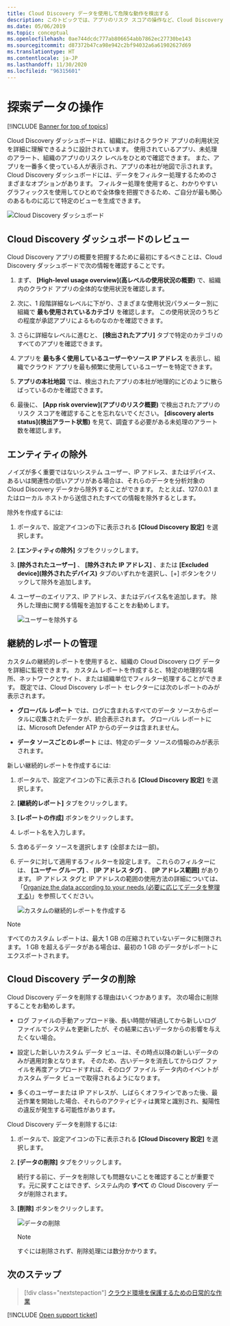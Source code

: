 ```yaml
---
title: Cloud Discovery データを使用して危険な動作を検出する
description: このトピックでは、アプリのリスク スコアの操作など、Cloud Discovery データを操作する方法について説明します。
ms.date: 05/06/2019
ms.topic: conceptual
ms.openlocfilehash: 0ae744dcdc777ab806654abb7862ec27730be143
ms.sourcegitcommit: d87372b47ca98e942c2bf94032a6a61902627d69
ms.translationtype: HT
ms.contentlocale: ja-JP
ms.lasthandoff: 11/30/2020
ms.locfileid: "96315601"
---
```

# <a name="working-with-discovery-data"></a>探索データの操作

[!INCLUDE [Banner for top of topics](includes/banner.md)]

Cloud Discovery ダッシュボードは、組織におけるクラウド アプリの利用状況を詳細に理解できるように設計されています。 使用されているアプリ、未処理のアラート、組織のアプリのリスク レベルをひとめで確認できます。 また、アプリを一番多く使っている人が表示され、アプリの本社が地図で示されます。 Cloud Discovery ダッシュボードには、データをフィルター処理するためのさまざまなオプションがあります。 フィルター処理を使用すると、わかりやすいグラフィックスを使用してひとめで全体像を把握できるため、ご自分が最も関心のあるものに応じて特定のビューを生成できます。

![Cloud Discovery ダッシュボード](media/cloud-discovery-dashboard.png)

## <a name="review-the-cloud-discovery-dashboard"></a>Cloud Discovery ダッシュボードのレビュー

Cloud Discovery アプリの概要を把握するために最初にするべきことは、Cloud Discovery ダッシュボードで次の情報を確認することです。

1. まず、 **[High-level usage overview]\(高レベルの使用状況の概要\)** で、組織内のクラウド アプリの全体的な使用状況を確認します。

2. 次に、1 段階詳細なレベルに下がり、さまざまな使用状況パラメーター別に組織で **最も使用されているカテゴリ** を確認します。 この使用状況のうちどの程度が承認アプリによるものなのかを確認できます。

3. さらに詳細なレベルに進むと、 **[検出されたアプリ]** タブで特定のカテゴリのすべてのアプリを確認できます。

4. アプリを **最も多く使用しているユーザーやソース IP アドレス** を表示し、組織でクラウド アプリを最も頻繁に使用しているユーザーを特定できます。
5. **アプリの本社地図** では、検出されたアプリの本社が地理的にどのように散らばっているのかを確認できます。

6. 最後に、 **[App risk overview]\(アプリのリスク概要\)** で検出されたアプリのリスク スコアを確認することを忘れないでください。 **[discovery alerts status]\(検出アラート状態\)** を見て、調査する必要がある未処理のアラート数を確認します。

## <a name="exclude-entities"></a>エンティティの除外

ノイズが多く重要ではないシステム ユーザー、IP アドレス、またはデバイス、あるいは関連性の低いアプリがある場合は、それらのデータを分析対象の Cloud Discovery データから除外することができます。 たとえば、127.0.0.1 またはローカル ホストから送信されたすべての情報を除外するとします。

除外を作成するには:

1. ポータルで、設定アイコンの下に表示される **[Cloud Discovery 設定]** を選択します。
2. **[エンティティの除外]** タブをクリックします。
3. **[除外されたユーザー]** 、 **[除外された IP アドレス]** 、または **[Excluded device]\(除外されたデバイス\)** タブのいずれかを選択し、[+] ボタンをクリックして除外を追加します。
4. ユーザーのエイリアス、IP アドレス、またはデバイス名を追加します。 除外した理由に関する情報を追加することをお勧めします。

    ![ユーザーを除外する](media/exclude-user.png "ユーザーを除外する")

## <a name="manage-continuous-reports"></a>継続的レポートの管理

カスタムの継続的レポートを使用すると、組織の Cloud Discovery ログ データを詳細に監視できます。 カスタム レポートを作成すると、特定の地理的な場所、ネットワークとサイト、または組織単位でフィルター処理することができます。 既定では、Cloud Discovery レポート セレクターには次のレポートのみが表示されます。

- **グローバル レポート** では、ログに含まれるすべてのデータ ソースからポータルに収集されたデータが、統合表示されます。  グローバル レポートには、Microsoft Defender ATP からのデータは含まれません。

- **データ ソースごとのレポート** には、特定のデータ ソースの情報のみが表示されます。

新しい継続的レポートを作成するには:

1. ポータルで、設定アイコンの下に表示される **[Cloud Discovery 設定]** を選択します。

2. **[継続的レポート]** タブをクリックします。

3. **[レポートの作成]** ボタンをクリックします。

4. レポート名を入力します。

5. 含めるデータ ソースを選択します (全部または一部)。

6. データに対して適用するフィルターを設定します。 これらのフィルターには、 **[ユーザー グループ]** 、 **[IP アドレス タグ]** 、 **[IP アドレス範囲]** があります。 IP アドレス タグと IP アドレスの範囲の使用方法の詳細については、「[Organize the data according to your needs (必要に応じてデータを整理する)](ip-tags.md)」を参照してください。

    ![カスタムの継続的レポートを作成する](media/create-custom-continuous-report.png)

> [!NOTE]
> すべてのカスタム レポートは、最大 1 GB の圧縮されていないデータに制限されます。 1 GB を超えるデータがある場合は、最初の 1 GB のデータがレポートにエクスポートされます。

## <a name="deleting-cloud-discovery-data"></a>Cloud Discovery データの削除

Cloud Discovery データを削除する理由はいくつかあります。 次の場合に削除することをお勧めします。

- ログ ファイルの手動アップロード後、長い時間が経過してから新しいログ ファイルでシステムを更新したが、その結果に古いデータからの影響を与えたくない場合。

- 設定した新しいカスタム データ ビューは、その時点以降の新しいデータのみが適用対象となります。 そのため、古いデータを消去してからログ ファイルを再度アップロードすれば、そのログ ファイル データ内のイベントがカスタム データ ビューで取得されるようになります。

- 多くのユーザーまたは IP アドレスが、しばらくオフラインであった後、最近作業を開始した場合、それらのアクティビティは異常と識別され、擬陽性の違反が発生する可能性があります。

Cloud Discovery データを削除するには:

1. ポータルで、設定アイコンの下に表示される **[Cloud Discovery 設定]** を選択します。

2. **[データの削除]** タブをクリックします。

    続行する前に、データを削除しても問題ないことを確認することが重要です。元に戻すことはできず、システム内の **すべて** の Cloud Discovery データが削除されます。

3. **[削除]** ボタンをクリックします。

    ![データの削除](media/delete-data.png "データの削除")

    > [!NOTE]
    >  すぐには削除されず、削除処理には数分かかります。

## <a name="next-steps"></a>次のステップ

> [!div class="nextstepaction"]
> [クラウド環境を保護するための日常的な作業](daily-activities-to-protect-your-cloud-environment.md)

[!INCLUDE [Open support ticket](includes/support.md)]
